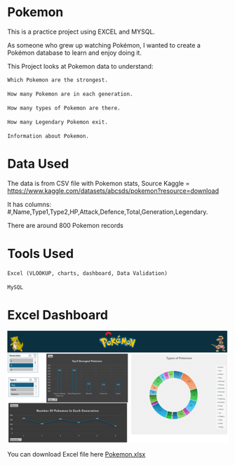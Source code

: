 # Pokemon
This is a practice project using EXCEL and MYSQL.

As someone who grew up watching Pokémon, I wanted to create a Pokémon database to learn and enjoy doing it.

This Project looks at Pokemon data to understand:

    Which Pokemon are the strongest.
  
    How many Pokemon are in each generation.
  
    How many types of Pokemon are there.
  
    How many Legendary Pokemon exit.
  
    Information about Pokemon.

# Data Used
The data is from CSV file with Pokemon stats, Source Kaggle =  https://www.kaggle.com/datasets/abcsds/pokemon?resource=download

It has columns: #,Name,Type1,Type2,HP,Attack,Defence,Total,Generation,Legendary.

There are around 800 Pokemon records

# Tools Used
    Excel (VLOOKUP, charts, dashboard, Data Validation)

    MySQL 

# Excel Dashboard
![image alt](https://github.com/Daemon59/Pokemon/blob/efe90b93e430c1e08388698d30870ca7906b1979/Screenshot%202025-05-13%20172139.png)

You can download Excel file here [Pokemon.xlsx](https://github.com/Daemon59/Pokemon/blob/4bad8063ccbdcc072e21714ecdb6d19d3d078cbf/Pokemon%20.xlsx)
